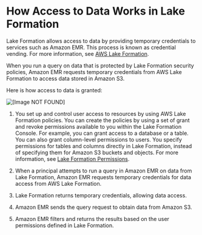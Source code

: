 # How Access to Data Works in Lake Formation<a name="emr-lf-data"></a>

Lake Formation allows access to data by providing temporary credentials to services such as Amazon EMR\. This process is known as credential vending\. For more information, see [AWS Lake Formation](https://docs.aws.amazon.com/lake-formation/latest/dg/what-is-lake-formation.html)\. 

When you run a query on data that is protected by Lake Formation security policies, Amazon EMR requests temporary credentials from AWS Lake Formation to access data stored in Amazon S3\.

Here is how access to data is granted:

![\[Image NOT FOUND\]](http://docs.aws.amazon.com/emr/latest/ManagementGuide/images/lake_formation_emr_security_aws.png)

1. You set up and control user access to resources by using AWS Lake Formation policies\. You can create the policies by using a set of grant and revoke permissions available to you within the Lake Formation Console\. For example, you can grant access to a database or a table\. You can also grant column\-level permissions to users\. You specify permissions for tables and columns directly in Lake Formation, instead of specifying them for Amazon S3 buckets and objects\. For more information, see [Lake Formation Permissions](https://docs.aws.amazon.com/lake-formation/latest/dg/security-data-access.html#security-data-access-permissions)\.

1. When a principal attempts to run a query in Amazon EMR on data from Lake Formation, Amazon EMR requests temporary credentials for data access from AWS Lake Formation\.

1. Lake Formation returns temporary credentials, allowing data access\. 

1. Amazon EMR sends the query request to obtain data from Amazon S3\.

1. Amazon EMR filters and returns the results based on the user permissions defined in Lake Formation\. 